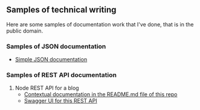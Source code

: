 
## Samples of technical writing

Here are some samples of documentation work that I've done, that is in the public domain.

### Samples of JSON documentation
- [Simple JSON documentation](../json-documentation)

### Samples of REST API documentation
1. Node REST API for a blog
   - [Contextual documentation in the README.md file of this repo](https://github.com/igor-trimailov/node-rest-api/blob/master/README.md)
   - [Swagger UI for this REST API](https://stark-brushlands-58685.herokuapp.com/api/v1/?fbclid=IwAR0o2XF4g0WLvmdc_3mahMy4f9IjZb1l2cYIROoz_SGRwJdogrI1Z2_Ld3A)
